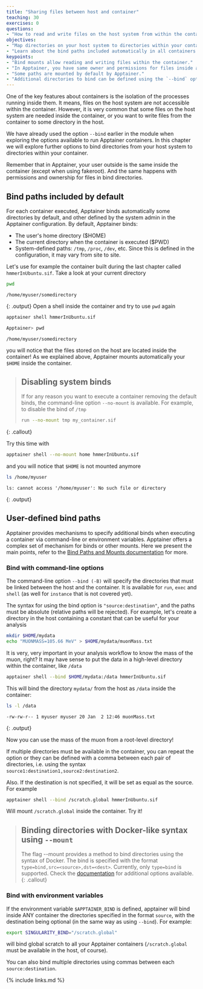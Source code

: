 ```yaml
---
title: "Sharing files between host and container"
teaching: 30
exercises: 0
questions:
- "How to read and write files on the host system from within the container?"
objectives:
- "Map directories on your host system to directories within your container."
- "Learn about the bind paths included automatically in all containers."
keypoints:
- "Bind mounts allow reading and writing files within the container."
- "In Apptainer, you have same owner and permissions for files inside and outside the container."
- "Some paths are mounted by default by Apptainer."
- "Additional directories to bind can be defined using the `--bind` option or the environment variable `$SINGULARITY_BIND`."
---
```


One of the key features about containers is the isolation of the processes running inside them. It means,
files on the host system are not accessible within the container.
However, it is
very common that some files on the host system are needed inside the container, or you want to write files from the
container to some directory in the host.

We have already used the option `--bind` earlier in the module when exploring the options available to run Apptainer
containers. In this chapter we will explore further options to bind directories from your host system to directories
within your container.

Remember that in Apptainer, your user outside is the same inside the container (except when using fakeroot).
And the same happens with permissions and ownership for files in bind directories.

## Bind paths included by default

For each container executed, Apptainer binds automatically some directories by default, and other defined
by the system admin in the Apptainer configuration. By default, Apptainer binds:
* The user's home directory ($HOME)
* The current directory when the container is executed ($PWD)
* System-defined paths: `/tmp`, `/proc`, `/dev`, etc.
Since this is defined in the configuration, it may vary from site to site.

Let's use for example the container built during the last chapter called `hmmerInUbuntu.sif`. Take a look at your
current directory
```bash
pwd
```
~~~
/home/myuser/somedirectory
~~~
{: .output}
Open a shell inside the container and try to use `pwd` again
```bash
apptainer shell hmmerInUbuntu.sif

Apptainer> pwd
```
~~~
/home/myuser/somedirectory
~~~
you will notice that the files stored on the host are located inside the container! As we explained above, Apptainer
mounts automatically your `$HOME` inside the container.

> ## Disabling system binds
>
> If for any reason you want to execute a container removing the default binds, the command-line option `--no-mount`
> is available. For example, to disable the bind of `/tmp`
> ```bash
> run --no-mount tmp my_container.sif
> ```
{: .callout}

Try this time with
```bash
apptainer shell --no-mount home hmmerInUbuntu.sif
```
and you will notice that `$HOME` is not mounted anymore
```bash
ls /home/myuser
```
~~~
ls: cannot access '/home/myuser': No such file or directory
~~~
{: .output}

## User-defined bind paths

Apptainer provides mechanisms to specify additional binds when executing a container via command-line
or environment variables. Apptainer offers a complex set of mechanism for binds or other mounts.
Here we present the main points, refer to the
[Bind Paths and Mounts documentation](https://apptainer.org/docs/user/main/bind_paths_and_mounts.html) for more.

### Bind with command-line options

The command-line option `--bind (-B)` will specify the directories that must be linked between the
host and the container. It is available for `run`, `exec` and `shell` (as well for `instance` that is
not covered yet).

The syntax for using the bind option is `"source:destination"`, and the paths must be absolute (relative
paths will be rejected). For example, let's create a directory in the host containing a constant that can be useful
for your analysis
```bash
mkdir $HOME/mydata
echo "MUONMASS=105.66 MeV" > $HOME/mydata/muonMass.txt
```
It is very, very important in your analysis workflow to know the mass of the muon, right? It may have sense to put the data
in a high-level directory within the container, like `/data`
```bash
apptainer shell --bind $HOME/mydata:/data hmmerInUbuntu.sif
```
This will bind the directory `mydata/` from the host as `/data` inside the container:
```bash
ls -l /data
```
~~~
-rw-rw-r-- 1 myuser myuser 20 Jan  2 12:46 muonMass.txt
~~~
{: .output}

Now you can use the mass of the muon from a root-level directory!

If multiple directories must be available in the container, you can repeat the option or they can be defined with a comma between each pair of directories,
i.e. using the syntax `source1:destination1,source2:destination2`.

Also. If the destination is not specified, it will be set as equal as the source. For example
```bash
apptainer shell --bind /scratch.global hmmerInUbuntu.sif
```
Will mount `/scratch.global` inside the container. Try it!

> ## Binding directories with Docker-like syntax using `--mount`
>
> The flag --mount provides a method to bind directories using the syntax of Docker.
> The bind is specified with the format `type=bind,src=<source>,dst=<dest>`.
> Currently, only `type=bind` is supported. Check the
> [documentation](https://apptainer.org/docs/user/main/bind_paths_and_mounts.html#mount-examples) for
> additional options available.
{: .callout}

### Bind with environment variables

If the environment variable `$APPTAINER_BIND` is defined, apptainer will bind inside ANY container
the directories specified in the format `source`, with the destination being optional (in the same way as using
`--bind`). For example:
```bash
export SINGULARITY_BIND="/scratch.global"
```
will bind global scratch to all your Apptainer containers (`/scratch.global` must be available in the host, of course).

You can also bind multiple directories using commas between each `source:destination`.


{% include links.md %}

